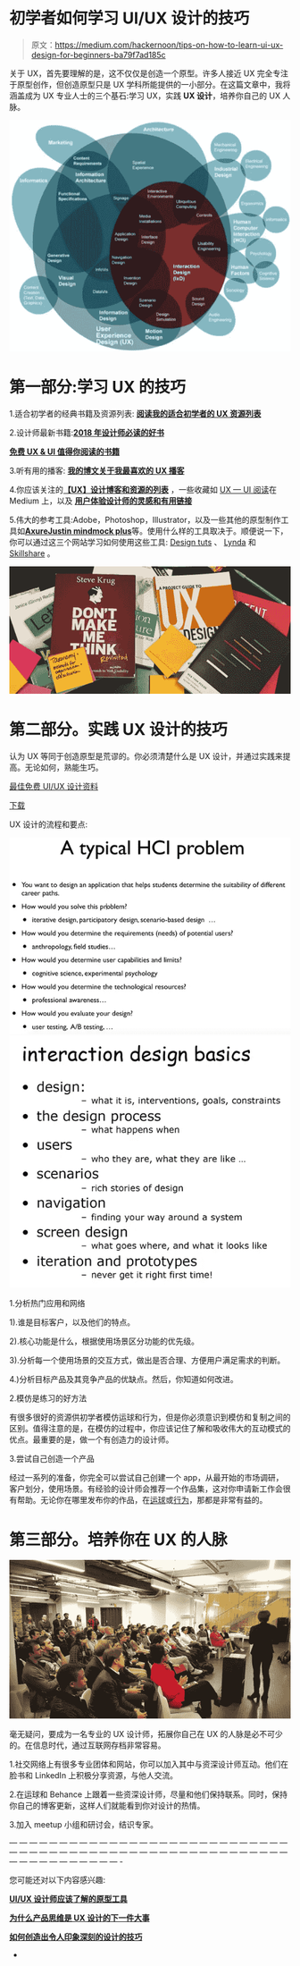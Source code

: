# 初学者如何学习 UI/UX 设计的技巧

> 原文：<https://medium.com/hackernoon/tips-on-how-to-learn-ui-ux-design-for-beginners-ba79f7ad185c>

关于 UX，首先要理解的是，这不仅仅是创造一个原型。许多人接近 UX 完全专注于原型创作，但创造原型只是 UX 学科所能提供的一小部分。在这篇文章中，我将涵盖成为 UX 专业人士的三个基石:学习 UX，实践 **UX 设计**，培养你自己的 UX 人脉。

![](img/a1305e88332218712c9ef81765675f90.png)

# 第一部分:学习 UX 的技巧

1.适合初学者的经典书籍及资源列表: [**阅读我的适合初学者的 UX 资源列表**](http://www.mockplus.com/blog/post/12-design-tools-websites-for-uiux-designers/?r=cherry)

2.设计师最新书籍:[**2018 年设计师必读的好书**](https://www.mockplus.com/blog/post/the-best-uiux-design-books-resources-for-designers/?r=cherry)

[**免费 UX & UI 值得你阅读的书籍**](http://www.mockplus.com/blog/post/12-free-ux-ui-books-that-worth-your-reading-for-2016/?r=cherry)

3.听有用的播客: [**我的博文关于我最喜欢的 UX 播客**](https://www.mockplus.com/blog/post/designers-routine-25-uiux-design-websites-you-must-know/?r=cherry)

4.你应该关注的[**【UX】设计博客和资源的列表**](https://www.mockplus.com/blog/post/146-top-20-ux-design-blogs-and-resources-you-should-follow-in-2016/?r=cherry) ，一些收藏如 [UX — UI 阅读](https://link.zhihu.com/?target=https://medium.com/ux-ui-readings)在 Medium 上，以及 [**用户体验设计师的灵感和有用链接**](https://goo.gl/2wkYDt)

5.伟大的参考工具:Adobe，Photoshop，Illustrator，以及一些其他的原型制作工具如[**Axure**](http://www.axure.com/)[**Justin mind**](http://www.justinmind.com/)[**mock plus**](http://www.mockplus.com/?r=cherry)等。使用什么样的工具取决于。顺便说一下，你可以通过这三个网站学习如何使用这些工具: [Design tuts](https://link.zhihu.com/?target=http://design.tutsplus.com/) 、 [Lynda](https://link.zhihu.com/?target=http://www.lynda.com/Photoshop-tutorials/279-0.html) 和 [Skillshare](https://link.zhihu.com/?target=http://www.skillshare.com/search?query=user+experience+design) 。

![](img/524e2b3f78ec35e4459d5dcc3edc03d7.png)

# 第二部分。实践 UX 设计的技巧

认为 UX 等同于创造原型是荒谬的。你必须清楚什么是 UX 设计，并通过实践来提高。无论如何，熟能生巧。

[最佳免费 UI/UX 设计资料](https://www.mockplus.com/resource/post/free-mega-collection-of-infographic-vectors)

[下载](https://www.mockplus.com/resource/post/free-mega-collection-of-infographic-vectors/?r=cherry)

UX 设计的流程和要点:

![](img/9aa57f806ec71501687e3cdc75a30aa5.png)![](img/eda026d6d91621ecad2e2bf74d075a44.png)

1.分析热门应用和网络

1).谁是目标客户，以及他们的特点。

2).核心功能是什么，根据使用场景区分功能的优先级。

3).分析每一个使用场景的交互方式，做出是否合理、方便用户满足需求的判断。

4.)分析目标产品及其竞争产品的优缺点。然后，你知道如何改进。

2.模仿是练习的好方法

有很多很好的资源供初学者模仿运球和行为，但是你必须意识到模仿和复制之间的区别。值得注意的是，在模仿的过程中，你应该记住了解和吸收伟大的互动模式的优点。最重要的是，做一个有创造力的设计师。

3.尝试自己创造一个产品

经过一系列的准备，你完全可以尝试自己创建一个 app，从最开始的市场调研，客户划分，使用场景。有经验的设计师会推荐一个作品集，这对你申请新工作会很有帮助。无论你在哪里发布你的作品，在[运球](http://www.dribble.com/)或[行为](http://www.behance.com/)，那都是非常有益的。

# 第三部分。培养你在 UX 的人脉

![](img/78412b24f84579d615471dfc2817f62e.png)

毫无疑问，要成为一名专业的 UX 设计师，拓展你自己在 UX 的人脉是必不可少的。在信息时代，通过互联网存档非常容易。

1.社交网络上有很多专业团体和网站，你可以加入其中与资深设计师互动。他们在脸书和 LinkedIn 上积极分享资源，与他人交流。

2.在运球和 Behance 上跟着一些资深设计师，尽量和他们保持联系。同时，保持你自己的博客更新，这样人们就能看到你对设计的热情。

3.加入 meetup 小组和研讨会，结识专家。

— — — — — — — — — — — — — — — — — — — — — — — — — — — — — — — — — — — — — — — — — — — — — — — — — — — — — — — — — — — — — — — — — — — -

您可能还对以下内容感兴趣:

[**UI/UX 设计师应该了解的原型工具**](https://www.mockplus.com/blog/post/top-11-uiux-design-inspiration-websites-tools-for-designers/?r=cherry)

[**为什么产品思维是 UX 设计的下一件大事**](http://www.mockplus.com/blog/post/why-product-thinking-is-the-next-big-thing-in-ux-design_156/?r=cherry)

[**如何创造出令人印象深刻的设计的技巧**](http://www.mockplus.com/blog/post/134-tips-on-how-to-create-an-impressive-design/?r=cherry)

-